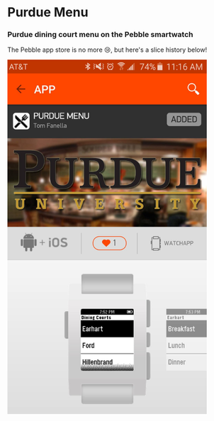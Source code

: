 # Purdue Menu

### Purdue dining court menu on the Pebble smartwatch

The Pebble app store is no more 😢, but here's a slice history below!

<img src="https://github.com/TomFanella4/purdue-menu/blob/master/resources/images/menu.jpg" alt="menu" height="800" />
